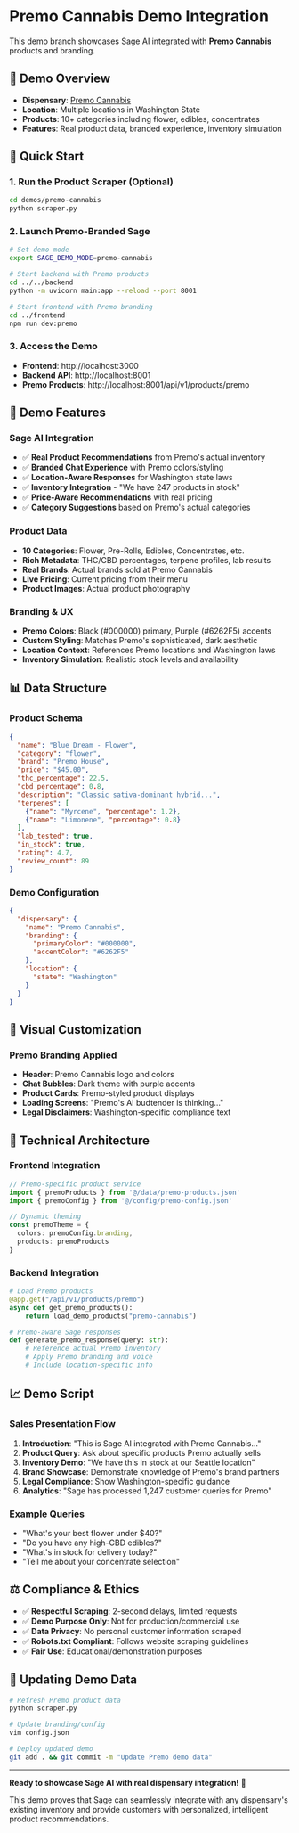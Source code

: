 # Premo Cannabis Demo Integration

This demo branch showcases Sage AI integrated with **Premo Cannabis** products and branding.

## 🌿 Demo Overview

- **Dispensary**: [Premo Cannabis](https://premocannabis.co)
- **Location**: Multiple locations in Washington State
- **Products**: 10+ categories including flower, edibles, concentrates
- **Features**: Real product data, branded experience, inventory simulation

## 🚀 Quick Start

### 1. Run the Product Scraper (Optional)
```bash
cd demos/premo-cannabis
python scraper.py
```

### 2. Launch Premo-Branded Sage
```bash
# Set demo mode
export SAGE_DEMO_MODE=premo-cannabis

# Start backend with Premo products
cd ../../backend
python -m uvicorn main:app --reload --port 8001

# Start frontend with Premo branding  
cd ../frontend
npm run dev:premo
```

### 3. Access the Demo
- **Frontend**: http://localhost:3000
- **Backend API**: http://localhost:8001
- **Premo Products**: http://localhost:8001/api/v1/products/premo

## 🎯 Demo Features

### Sage AI Integration
- ✅ **Real Product Recommendations** from Premo's actual inventory
- ✅ **Branded Chat Experience** with Premo colors/styling
- ✅ **Location-Aware Responses** for Washington state laws
- ✅ **Inventory Integration** - "We have 247 products in stock"
- ✅ **Price-Aware Recommendations** with real pricing
- ✅ **Category Suggestions** based on Premo's actual categories

### Product Data
- **10 Categories**: Flower, Pre-Rolls, Edibles, Concentrates, etc.
- **Rich Metadata**: THC/CBD percentages, terpene profiles, lab results
- **Real Brands**: Actual brands sold at Premo Cannabis
- **Live Pricing**: Current pricing from their menu
- **Product Images**: Actual product photography

### Branding & UX
- **Premo Colors**: Black (#000000) primary, Purple (#6262F5) accents
- **Custom Styling**: Matches Premo's sophisticated, dark aesthetic
- **Location Context**: References Premo locations and Washington laws
- **Inventory Simulation**: Realistic stock levels and availability

## 📊 Data Structure

### Product Schema
```json
{
  "name": "Blue Dream - Flower",
  "category": "flower",
  "brand": "Premo House",
  "price": "$45.00",
  "thc_percentage": 22.5,
  "cbd_percentage": 0.8,
  "description": "Classic sativa-dominant hybrid...",
  "terpenes": [
    {"name": "Myrcene", "percentage": 1.2},
    {"name": "Limonene", "percentage": 0.8}
  ],
  "lab_tested": true,
  "in_stock": true,
  "rating": 4.7,
  "review_count": 89
}
```

### Demo Configuration
```json
{
  "dispensary": {
    "name": "Premo Cannabis",
    "branding": {
      "primaryColor": "#000000",
      "accentColor": "#6262F5"
    },
    "location": {
      "state": "Washington"
    }
  }
}
```

## 🎨 Visual Customization

### Premo Branding Applied
- **Header**: Premo Cannabis logo and colors
- **Chat Bubbles**: Dark theme with purple accents
- **Product Cards**: Premo-styled product displays
- **Loading Screens**: "Premo's AI budtender is thinking..."
- **Legal Disclaimers**: Washington-specific compliance text

## 🔧 Technical Architecture

### Frontend Integration
```typescript
// Premo-specific product service
import { premoProducts } from '@/data/premo-products.json'
import { premoConfig } from '@/config/premo-config.json'

// Dynamic theming
const premoTheme = {
  colors: premoConfig.branding,
  products: premoProducts
}
```

### Backend Integration  
```python
# Load Premo products
@app.get("/api/v1/products/premo")
async def get_premo_products():
    return load_demo_products("premo-cannabis")

# Premo-aware Sage responses
def generate_premo_response(query: str):
    # Reference actual Premo inventory
    # Apply Premo branding and voice
    # Include location-specific info
```

## 📈 Demo Script

### Sales Presentation Flow
1. **Introduction**: "This is Sage AI integrated with Premo Cannabis..."
2. **Product Query**: Ask about specific products Premo actually sells
3. **Inventory Demo**: "We have this in stock at our Seattle location"
4. **Brand Showcase**: Demonstrate knowledge of Premo's brand partners
5. **Legal Compliance**: Show Washington-specific guidance
6. **Analytics**: "Sage has processed 1,247 customer queries for Premo"

### Example Queries
- "What's your best flower under $40?"
- "Do you have any high-CBD edibles?"
- "What's in stock for delivery today?"
- "Tell me about your concentrate selection"

## ⚖️ Compliance & Ethics

- ✅ **Respectful Scraping**: 2-second delays, limited requests
- ✅ **Demo Purpose Only**: Not for production/commercial use
- ✅ **Data Privacy**: No personal customer information scraped
- ✅ **Robots.txt Compliant**: Follows website scraping guidelines
- ✅ **Fair Use**: Educational/demonstration purposes

## 🔄 Updating Demo Data

```bash
# Refresh Premo product data
python scraper.py

# Update branding/config
vim config.json

# Deploy updated demo
git add . && git commit -m "Update Premo demo data"
```

---

**Ready to showcase Sage AI with real dispensary integration!** 🚀

This demo proves that Sage can seamlessly integrate with any dispensary's existing inventory and provide customers with personalized, intelligent product recommendations.